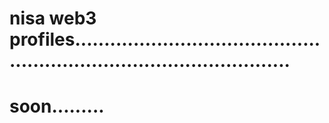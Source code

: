 # nisa web3 profiles..........................................................................................
# soon.........
